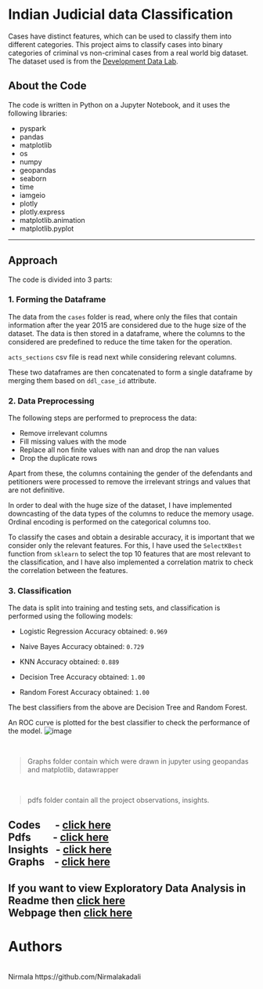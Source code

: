 # Indian Judicial data Classification


Cases have distinct features, which can be used to classify them into different categories. This project aims to classify cases into binary categories of criminal vs non-criminal cases from a real world big dataset. The dataset used is from the [Development Data Lab](https://www.devdatalab.org/).
## About the Code

The code is written in Python on a Jupyter Notebook, and it uses the following libraries:
- pyspark
- pandas
- matplotlib
- os
- numpy
- geopandas
- seaborn
- time
- iamgeio
- plotly
- plotly.express
- matplotlib.animation
- matplotlib.pyplot
---


## Approach

The code is divided into 3 parts:

### 1. Forming the Dataframe

The data from the `cases` folder is read, where only the files that contain information after the year 2015 are considered due to the huge size of the dataset. The data is then stored in a dataframe, where the columns to the considered are predefined to reduce the time taken for the operation.

`acts_sections` csv file is read next while considering relevant columns.

These two dataframes are then concatenated to form a single dataframe by merging them based on `ddl_case_id` attribute.

### 2. Data Preprocessing

The following steps are performed to preprocess the data:

- Remove irrelevant columns
- Fill missing values with the mode
- Replace all non finite values with nan and drop the nan values
- Drop the duplicate rows

Apart from these, the columns containing the gender of the defendants and petitioners were processed to remove the irrelevant strings and values that are not definitive.

In order to deal with the huge size of the dataset, I have implemented downcasting of the data types of the columns to reduce the memory usage.
Ordinal encoding is performed on the categorical columns too.

To classify the cases and obtain a desirable accuracy, it is important that we consider only the relevant features. For this, I have used the `SelectKBest` function from `sklearn` to select the top 10 features that are most relevant to the classification, and I have also implemented a correlation matrix to check the correlation between the features.

### 3. Classification

The data is split into training and testing sets, and classification is performed using the following models:

- Logistic Regression
  Accuracy obtained: `0.969`

- Naive Bayes
  Accuracy obtained: `0.729`

- KNN
  Accuracy obtained: `0.889`

- Decision Tree
  Accuracy obtained: `1.00`

- Random Forest
  Accuracy obtained: `1.00`

The best classifiers from the above are Decision Tree and Random Forest.

An ROC curve is plotted for the best classifier to check the performance of the model.
![image](https://github.com/Nirmalakadali/Judges_dats_EDA/assets/99960001/c07f4d0f-66e4-4cad-b29b-4c614d0e09dc)

<br/>
<blockquote>
Graphs folder contain which were drawn in jupyter using geopandas and matplotlib, datawrapper 
</blockquote>
<br/>
<blockquote>
pdfs folder contain all the project observations, insights.
 </blockquote>

 
Codes &nbsp;&nbsp;&nbsp;&nbsp;&nbsp;- <a href="https://github.com/Nirmalakadali/Judges_dats_EDA/tree/main/codes"> click here</a>
<br/>
Pdfs &nbsp;&nbsp;&nbsp;&nbsp;&nbsp;&nbsp;&nbsp;  - <a href="https://github.com/Nirmalakadali/Judges_dats_EDA/tree/main/pdfs"> click here </a>
<br/>
Insights &nbsp;&nbsp;- <a href="https://github.com/Nirmalakadali/Judges_dats_EDA/blob/main/Insights.pdf"> click here </a>
<br/>
Graphs &nbsp;&nbsp; - <a href="https://github.com/Nirmalakadali/Judges_dats_EDA/tree/main/graphs"> click here </a>
<br/>
---
If you want to view Exploratory Data Analysis in 
 <br/> Readme then <a href="https://github.com/Nirmalakadali/Judges_dats_EDA/blob/main/judiciary.md"> click here</a>
 <br/> Webpage then <a href="https://judiciaryeda.netlify.app/"> click here</a>
<br/>
---
 
 # <b>Authors</b>
 <br/>
 Nirmala   https://github.com/Nirmalakadali

